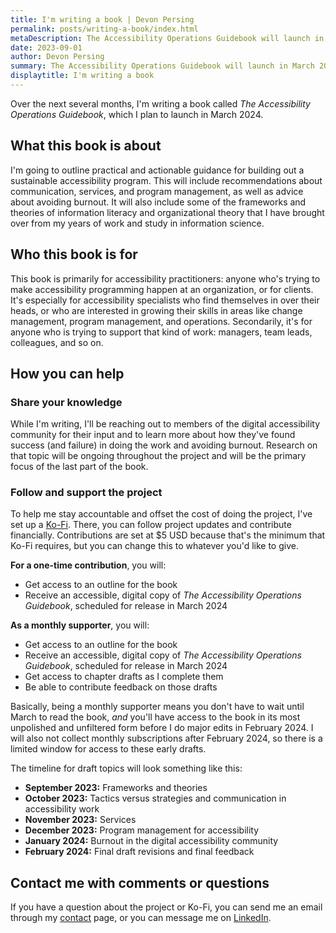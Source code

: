```yaml
---
title: I'm writing a book | Devon Persing
permalink: posts/writing-a-book/index.html
metaDescription: The Accessibility Operations Guidebook will launch in March 2024.
date: 2023-09-01
author: Devon Persing
summary: The Accessibility Operations Guidebook will launch in March 2024.
displaytitle: I'm writing a book
---
```

Over the next several months, I'm writing a book called _The Accessibility Operations Guidebook_, which I plan to launch in March 2024.

## What this book is about

I'm going to outline practical and actionable guidance for building out a sustainable accessibility program. This will include recommendations about communication, services, and program management, as well as advice about avoiding burnout. It will also include some of the frameworks and theories of information literacy and organizational theory that I have brought over from my years of work and study in information science.

## Who this book is for

This book is primarily for accessibility practitioners: anyone who's trying to make accessibility programming happen at an organization, or for clients. It's especially for accessibility specialists who find themselves in over their heads, or who are interested in growing their skills in areas like change management, program management, and operations. Secondarily, it's for anyone who is trying to support that kind of work: managers, team leads, colleagues, and so on.

## How you can help

### Share your knowledge

While I'm writing, I'll be reaching out to members of the digital accessibility community for their input and to learn more about how they've found success (and failure) in doing the work and avoiding burnout. Research on that topic will be ongoing throughout the project and will be the primary focus of the last part of the book.

### Follow and support the project

To help me stay accountable and offset the cost of doing the project, I've set up a [Ko-Fi](https://ko-fi.com/a11ydevon). There, you can follow project updates and contribute financially. Contributions are set at $5 USD because that's the minimum that Ko-Fi requires, but you can change this to whatever you'd like to give.

**For a one-time contribution**, you will:

- Get access to an outline for the book
- Receive an accessible, digital copy of *The Accessibility Operations Guidebook*, scheduled for release in March 2024

**As a monthly supporter**, you will:

- Get access to an outline for the book
- Receive an accessible, digital copy of *The Accessibility Operations Guidebook*, scheduled for release in March 2024
- Get access to chapter drafts as I complete them
- Be able to contribute feedback on those drafts

Basically, being a monthly supporter means you don't have to wait until March to read the book, _and_ you'll have access to the book in its most unpolished and unfiltered form before I do major edits in February 2024. I will also not collect monthly subscriptions after February 2024, so there is a limited window for access to these early drafts.

The timeline for draft topics will look something like this:

- **September 2023:** Frameworks and theories
- **October 2023:** Tactics versus strategies and communication in accessibility work
- **November 2023:** Services
- **December 2023:** Program management for accessibility
- **January 2024:** Burnout in the digital accessibility community
- **February 2024:** Final draft revisions and final feedback

## Contact me with comments or questions

If you have a question about the project or Ko-Fi, you can send me an email through my [contact](/contact) page, or you can message me on [LinkedIn](https://www.linkedin.com/in/devonpersing/).